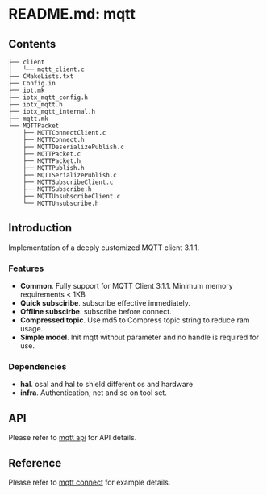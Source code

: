 # README.md: mqtt

## Contents

```shell
├── client
│   └── mqtt_client.c
├── CMakeLists.txt
├── Config.in
├── iot.mk
├── iotx_mqtt_config.h
├── iotx_mqtt.h
├── iotx_mqtt_internal.h
├── mqtt.mk
└── MQTTPacket
    ├── MQTTConnectClient.c
    ├── MQTTConnect.h
    ├── MQTTDeserializePublish.c
    ├── MQTTPacket.c
    ├── MQTTPacket.h
    ├── MQTTPublish.h
    ├── MQTTSerializePublish.c
    ├── MQTTSubscribeClient.c
    ├── MQTTSubscribe.h
    ├── MQTTUnsubscribeClient.c
    └── MQTTUnsubscribe.h
```

## Introduction

 Implementation of a deeply customized MQTT client 3.1.1.

### Features

- **Common**.  Fully support for MQTT Client 3.1.1. Minimum memory requirements < 1KB
- **Quick subsciribe**. subscribe effective immediately. 
- **Offline subscirbe**.  subscribe before connect.
- **Compressed topic**. Use md5 to Compress topic string to reduce ram usage.
- **Simple model**. Init mqtt without parameter and no handle is required for use.

### Dependencies

- **hal**. osal and hal to shield different os and hardware
- **infra**. Authentication, net and so on tool set.

## API

Please refer to  [mqtt api](https://code.aliyun.com/edward.yangx/public-docs/wikis/user-guide/linkkit/Prog_Guide/API/MQTT_Provides) for API details.

## Reference
Please refer to  [mqtt connect](https://code.aliyun.com/edward.yangx/public-docs/wikis/user-guide/linkkit/Prog_Guide/HTTP_Connect) for example details.

